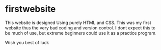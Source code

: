 # firstwebsite
This website is designed Using purely HTML and CSS. This was my first website thus the very bad coding and version control. I dont expect this to be much of use, but extreme beginners could use it as a practice program. 

Wish you best of luck
